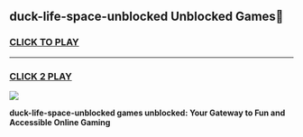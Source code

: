 
## duck-life-space-unblocked Unblocked Games👋
<h3>
<a href="https://news.freeplayer.one?title=duck-life-space-unblocked&ref=16F">CLICK TO PLAY</a></h3>
<hr>

<h3>
<a href="https://news.freeplayer.one?title=duck-life-space-unblocked&ref=16F">CLICK 2 PLAY</a>
  
</h3>

<a href="https://news.freeplayer.one?title=duck-life-space-unblocked&ref=16F/"><img src="https://clearcache.store/games.png"></a>


**duck-life-space-unblocked games unblocked: Your Gateway to Fun and Accessible Online Gaming**
